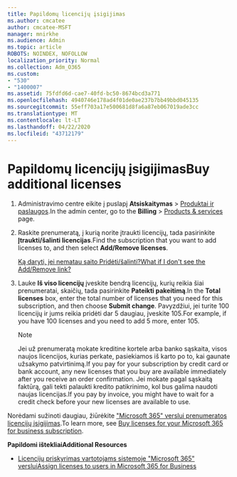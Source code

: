 ```yaml
---
title: Papildomų licencijų įsigijimas
ms.author: cmcatee
author: cmcatee-MSFT
manager: mnirkhe
ms.audience: Admin
ms.topic: article
ROBOTS: NOINDEX, NOFOLLOW
localization_priority: Normal
ms.collection: Adm_O365
ms.custom:
- "530"
- "1400007"
ms.assetid: 75fdfd6d-cae7-40fd-bc50-8674bcd3a771
ms.openlocfilehash: 4940746e178ad4f01de0ae237b7bb49bbd045135
ms.sourcegitcommit: 55eff703a17e500681d8fa6a87eb067019ade3cc
ms.translationtype: MT
ms.contentlocale: lt-LT
ms.lasthandoff: 04/22/2020
ms.locfileid: "43712179"
---
```

# <a name="buy-additional-licenses"></a><span data-ttu-id="df35e-102">Papildomų licencijų įsigijimas</span><span class="sxs-lookup"><span data-stu-id="df35e-102">Buy additional licenses</span></span>

1. <span data-ttu-id="df35e-103">Administravimo centre eikite į puslapį **Atsiskaitymas** \> [Produktai ir paslaugos](https://go.microsoft.com/fwlink/p/?linkid=842054).</span><span class="sxs-lookup"><span data-stu-id="df35e-103">In the admin center, go to the **Billing** \> [Products & services](https://go.microsoft.com/fwlink/p/?linkid=842054) page.</span></span>

2. <span data-ttu-id="df35e-104">Raskite prenumeratą, į kurią norite įtraukti licencijų, tada pasirinkite **Įtraukti/šalinti licencijas**.</span><span class="sxs-lookup"><span data-stu-id="df35e-104">Find the subscription that you want to add licenses to, and then select **Add/Remove licenses**.</span></span>

    [<span data-ttu-id="df35e-105">Ką daryti, jei nematau saito Pridėti/šalinti?</span><span class="sxs-lookup"><span data-stu-id="df35e-105">What if I don't see the Add/Remove link?</span></span>](https://docs.microsoft.com/office365/admin/subscriptions-and-billing/buy-licenses#what-if-i-dont-see-the-addremove-licenses-link)

3. <span data-ttu-id="df35e-106">Lauke **Iš viso licencijų** įveskite bendrą licencijų, kurių reikia šiai prenumeratai, skaičių, tada pasirinkite **Pateikti pakeitimą**.</span><span class="sxs-lookup"><span data-stu-id="df35e-106">In the **Total licenses** box, enter the total number of licenses that you need for this subscription, and then choose **Submit change**.</span></span> <span data-ttu-id="df35e-107">Pavyzdžiui, jei turite 100 licencijų ir jums reikia pridėti dar 5 daugiau, įveskite 105.</span><span class="sxs-lookup"><span data-stu-id="df35e-107">For example, if you have 100 licenses and you need to add 5 more, enter 105.</span></span>

    > [!NOTE]
    > <span data-ttu-id="df35e-108">Jei už prenumeratą mokate kreditine kortele arba banko sąskaita, visos naujos licencijos, kurias perkate, pasiekiamos iš karto po to, kai gaunate užsakymo patvirtinimą.</span><span class="sxs-lookup"><span data-stu-id="df35e-108">If you pay for your subscription by credit card or bank account, any new licenses that you buy are available immediately after you receive an order confirmation.</span></span> <span data-ttu-id="df35e-109">Jei mokate pagal sąskaitą faktūrą, gali tekti palaukti kredito patikrinimo, kol bus galima naudoti naujas licencijas.</span><span class="sxs-lookup"><span data-stu-id="df35e-109">If you pay by invoice, you might have to wait for a credit check before your new licenses are available to use.</span></span>

<span data-ttu-id="df35e-110">Norėdami sužinoti daugiau, žiūrėkite ["Microsoft 365" verslui prenumeratos licencijų įsigijimas](https://docs.microsoft.com/office365/admin/subscriptions-and-billing/buy-licenses).</span><span class="sxs-lookup"><span data-stu-id="df35e-110">To learn more, see [Buy licenses for your Microsoft 365 for business subscription](https://docs.microsoft.com/office365/admin/subscriptions-and-billing/buy-licenses).</span></span>  

<span data-ttu-id="df35e-111">**Papildomi ištekliai**</span><span class="sxs-lookup"><span data-stu-id="df35e-111">**Additional Resources**</span></span>

- [<span data-ttu-id="df35e-112">Licencijų priskyrimas vartotojams sistemoje "Microsoft 365" verslui</span><span class="sxs-lookup"><span data-stu-id="df35e-112">Assign licenses to users in Microsoft 365 for Business</span></span>](https://docs.microsoft.com/office365/admin/subscriptions-and-billing/assign-licenses-to-users)